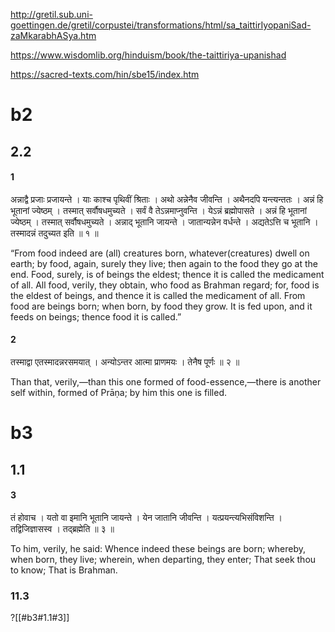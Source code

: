 
http://gretil.sub.uni-goettingen.de/gretil/corpustei/transformations/html/sa_taittirIyopaniSad-zaMkarabhASya.htm

https://www.wisdomlib.org/hinduism/book/the-taittiriya-upanishad

https://sacred-texts.com/hin/sbe15/index.htm
# b2
## 2.2
#### 1
अन्नाद्वै प्रजाः प्रजायन्ते । याः काश्च पृथिवीं श्रिताः । अथो अन्नेनैव जीवन्ति । अथैनदपि यन्त्यन्ततः । अन्नं हि भूतानां ज्येष्ठम् । तस्मात् सर्वौषधमुच्यते । सर्वं वै तेऽन्नमाप्नुवन्ति । येऽन्नं ब्रह्मोपासते । अन्नं हि भूतानां ज्येष्ठम् । तस्मात् सर्वौषधमुच्यते । अन्नाद् भूतानि जायन्ते । जातान्यन्नेन वर्धन्ते । अद्यतेऽत्ति च भूतानि । तस्मादन्नं तदुच्यत इति ॥ १ ॥

“From food indeed are (all) creatures born, whatever(creatures) dwell on earth; by food, again, surely they live; then again to the food they go at the end. Food, surely, is of beings the eldest; thence it is called the medicament of all. All food, verily, they obtain, who food as Brahman regard; for, food is the eldest of beings, and thence it is called the medicament of all. From food are beings born; when born, by food they grow. It is fed upon, and it feeds on beings; thence food it is called.”
#### 2
तस्माद्वा एतस्मादन्नरसमयात् । अन्योऽन्तर आत्मा प्राणमयः । तेनैष पूर्णः ॥ २ ॥

Than that, verily,—than this one formed of food-essence,—there is another self within, formed of Prāṇa; by him this one is filled.

# b3
## 1.1
#### 3
तं होवाच । यतो वा इमानि भूतानि जायन्ते । येन जातानि जीवन्ति । यत्प्रयन्त्यभिसंविशन्ति । तद्विजिज्ञासस्व । तद्ब्रह्मेति ॥ ३ ॥

To him, verily, he said: Whence indeed these beings are born; whereby, when born, they live; wherein, when departing, they enter; That seek thou to know; That is Brahman.
### 11.3
?[[#b3#1.1#3]]

